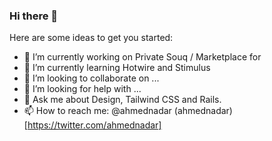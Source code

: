 ### Hi there 👋

Here are some ideas to get you started:

- 🔭 I’m currently working on Private Souq / Marketplace for 
- 🌱 I’m currently learning Hotwire and Stimulus
- 👯 I’m looking to collaborate on ...
- 🤔 I’m looking for help with ...
- 💬 Ask me about Design, Tailwind CSS and Rails.
- 📫 How to reach me: @ahmednadar (ahmednadar)[https://twitter.com/ahmednadar]


